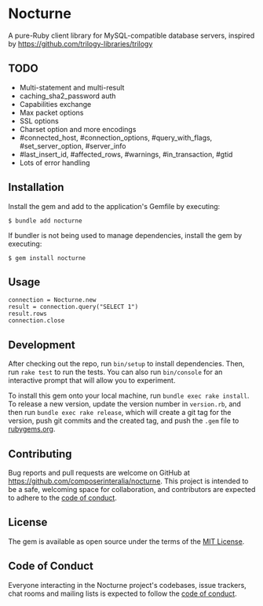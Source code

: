 # Nocturne

A pure-Ruby client library for MySQL-compatible database servers, inspired by
https://github.com/trilogy-libraries/trilogy

## TODO

- Multi-statement and multi-result
- caching_sha2_password auth
- Capabilities exchange
- Max packet options
- SSL options
- Charset option and more encodings
- #connected_host, #connection_options, #query_with_flags, #set_server_option, #server_info
- #last_insert_id, #affected_rows, #warnings, #in_transaction, #gtid
- Lots of error handling

## Installation

Install the gem and add to the application's Gemfile by executing:

    $ bundle add nocturne

If bundler is not being used to manage dependencies, install the gem by executing:

    $ gem install nocturne

## Usage

```
connection = Nocturne.new
result = connection.query("SELECT 1")
result.rows
connection.close
```

## Development

After checking out the repo, run `bin/setup` to install dependencies. Then, run
`rake test` to run the tests. You can also run `bin/console` for an interactive
prompt that will allow you to experiment.

To install this gem onto your local machine, run `bundle exec rake install`. To
release a new version, update the version number in `version.rb`, and then run
`bundle exec rake release`, which will create a git tag for the version, push
git commits and the created tag, and push the `.gem` file to [rubygems.org](https://rubygems.org).

## Contributing

Bug reports and pull requests are welcome on GitHub at
https://github.com/composerinteralia/nocturne. This project is intended to be a
safe, welcoming space for collaboration, and contributors are expected to adhere
to the [code of conduct](https://github.com/composerinteralia/nocturne/blob/main/CODE_OF_CONDUCT.md).

## License

The gem is available as open source under the terms of the [MIT License](https://opensource.org/licenses/MIT).

## Code of Conduct

Everyone interacting in the Nocturne project's codebases, issue trackers, chat
rooms and mailing lists is expected to follow the [code of conduct](https://github.com/composerinteralia/nocturne/blob/main/CODE_OF_CONDUCT.md).
